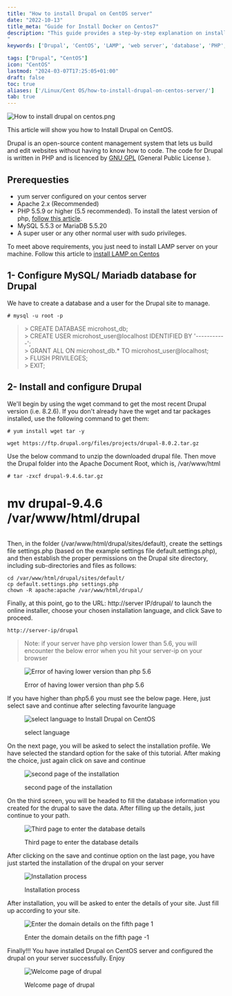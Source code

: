 ```yaml
---
title: "How to install Drupal on CentOS server"
date: "2022-10-13"
title_meta: "Guide for Install Docker on Centos7"
description: "This guide provides a step-by-step explanation on installing Drupal on a CentOS server. It covers setting up the LAMP stack (Linux, Apache, MySQL, and PHP), creating a database for Drupal, and configuring the web server for Drupal.
"
keywords: ['Drupal', 'CentOS', 'LAMP', 'web server', 'database', 'PHP', 'installation', 'server administration', 'content management system (CMS)']

tags: ["Drupal", "CentOS"]
icon: "CentOS"
lastmod: "2024-03-07T17:25:05+01:00"
draft: false
toc: true
aliases: ['/Linux/Cent OS/how-to-install-drupal-on-centos-server/']
tab: true
---
```


![How to install drupal on centos.png](images/How-to-install-drupal-on-centos-1024x576.png)

This article will show you how to Install Drupal on CentOS.

Drupal is an open-source content management system that lets us build and edit websites without having to know how to code. The code for Drupal is written in PHP and is licenced by [GNU GPL](https://en.wikipedia.org/wiki/GNU_General_Public_License) (General Public License ).

## Prerequesties

- yum server configured on your centos server
- Apache 2.x (Recommended)
- PHP 5.5.9 or higher (5.5 recommended). To install the latest version of php, [follow this article](https://utho.com/docs/tutorial/how-to-install-latest-versions-of-php-on-centos/).
- MySQL 5.5.3 or MariaDB 5.5.20
- A super user or any other normal user with sudo privileges.

To meet above requirements, you just need to install LAMP server on your machine. Follow this article to [install LAMP on Centos](https://utho.com/docs/tutorial/installation-of-lamp-stack-on-centos-7/)

## 1- Configure MySQL/ Mariadb database for Drupal

We have to create a database and a user for the Drupal site to manage.

```
# mysql -u root -p 
```

> \> CREATE DATABASE microhost\_db;  
> \> CREATE USER microhost\_user@localhost IDENTIFIED BY '\-----------';  
> \> GRANT ALL ON microhost\_db.\* TO microhost\_user@localhost;  
> \> FLUSH PRIVILEGES;  
> \> EXIT;

## 2- Install and configure Drupal

We'll begin by using the wget command to get the most recent Drupal version (i.e. 8.2.6). If you don't already have the wget and tar packages installed, use the following command to get them:

```
# yum install wget tar -y 
```

```
wget https://ftp.drupal.org/files/projects/drupal-8.0.2.tar.gz
```
Use the below command to unzip the downloaded drupal file. Then move the Drupal folder into the Apache Document Root, which is, /var/www/html

```
# tar -zxcf drupal-9.4.6.tar.gz  
```
# mv drupal-9.4.6 /var/www/html/drupal 
```

```

Then, in the folder (/var/www/html/drupal/sites/default), create the settings file settings.php (based on the example settings file default.settings.php), and then establish the proper permissions on the Drupal site directory, including sub-directories and files as follows:

```
cd /var/www/html/drupal/sites/default/
cp default.settings.php settings.php
chown -R apache:apache /var/www/html/drupal/
```
Finally, at this point, go to the URL: http://server IP/drupal/ to launch the online installer, choose your chosen installation language, and click Save to proceed.

```
http://server-ip/drupal 
```

> Note: if your server have php version lower than 5.6, you will encounter the below error when you hit your server-ip on your browser  

<figure>

![Error of having lower version than php 5.6](images/image-364-1024x94.png)

<figcaption>

Error of having lower version than php 5.6

</figcaption>

</figure>

If you have higher than php5.6 you must see the below page. Here, just select save and continue after selecting favourite language

<figure>

![select language to Install Drupal on CentOS ](images/image-365.png)

<figcaption>

select language

</figcaption>

</figure>

On the next page, you will be asked to select the installation profile. We have selected the standard option for the sake of this tutorial. After making the choice, just again click on save and continue

<figure>

![second page of the installation](images/image-366.png)

<figcaption>

second page of the installation

</figcaption>

</figure>

On the third screen, you will be headed to fill the database information you created for the drupal to save the data. After filling up the details, just continue to your path.

<figure>

![Third page to enter the database details
](images/image-367.png)

<figcaption>

Third page to enter the database details

</figcaption>

</figure>

After clicking on the save and continue option on the last page, you have just started the installation of the drupal on your server

<figure>

![Installation process](images/image-368.png)

<figcaption>

Installation process

</figcaption>

</figure>

After installation, you will be asked to enter the details of your site. Just fill up according to your site.

<figure>

![Enter the domain details on the fifth page 1](images/image-369.png)

<figcaption>

Enter the domain details on the fifth page -1

</figcaption>

</figure>

Finally!!! You have installed Drupal on CentOS server and configured the drupal on your server successfully. Enjoy

<figure>

![Welcome page of drupal](images/image-370.png)

<figcaption>

Welcome page of drupal

</figcaption>

</figure>
